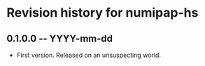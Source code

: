 # Revision history for numipap-hs

## 0.1.0.0 -- YYYY-mm-dd

* First version. Released on an unsuspecting world.

